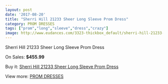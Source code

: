 ```yaml
---
layout: post
date: '2017-08-20'
title: "Sherri Hill 21233 Sheer Long Sleeve Prom Dress"
category: PROM DRESSES
tags: ["prom","long","sleeve","dress","crazy"]
image: http://www.eudances.com/3323-thickbox_default/sherri-hill-21233-sheer-long-sleeve-prom-dress.jpg
---
```

Sherri Hill 21233 Sheer Long Sleeve Prom Dress

On Sales: **$455.99**
<a href="https://www.eudances.com/en/prom-dresses/1133-sherri-hill-21233-sheer-long-sleeve-prom-dress.html"><amp-img layout="responsive" width="600" height="600" src="//www.eudances.com/3323-thickbox_default/sherri-hill-21233-sheer-long-sleeve-prom-dress.jpg" alt="Sherri Hill 21233 Sheer Long Sleeve Prom Dress 0" /></a>
<a href="https://www.eudances.com/en/prom-dresses/1133-sherri-hill-21233-sheer-long-sleeve-prom-dress.html"><amp-img layout="responsive" width="600" height="600" src="//www.eudances.com/3325-thickbox_default/sherri-hill-21233-sheer-long-sleeve-prom-dress.jpg" alt="Sherri Hill 21233 Sheer Long Sleeve Prom Dress 1" /></a>
<a href="https://www.eudances.com/en/prom-dresses/1133-sherri-hill-21233-sheer-long-sleeve-prom-dress.html"><amp-img layout="responsive" width="600" height="600" src="//www.eudances.com/3324-thickbox_default/sherri-hill-21233-sheer-long-sleeve-prom-dress.jpg" alt="Sherri Hill 21233 Sheer Long Sleeve Prom Dress 2" /></a>

Buy it: [Sherri Hill 21233 Sheer Long Sleeve Prom Dress](https://www.eudances.com/en/prom-dresses/1133-sherri-hill-21233-sheer-long-sleeve-prom-dress.html "Sherri Hill 21233 Sheer Long Sleeve Prom Dress")

View more: [PROM DRESSES](https://www.eudances.com/en/13-prom-dresses "PROM DRESSES")